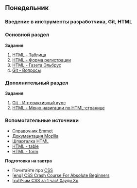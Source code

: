## Понедельник


### Введение в инструменты разработчика, Git, HTML

### Основной раздел

**Задания**
1. [HTML - Таблица](../../../../html-table)
2. [HTML - Форма регистрации](../../../../html-registration)
3. [HTML - Газета Эльбрус](../../../../html-newspaper)
4. [Git - Вопросы](../../../../git-questions)


### Дополнительный раздел

**Задания**
1. [Git - Интерактивный курс](https://learngitbranching.js.org/)
2. [HTML - Меню навигации по HTML-странице](../../../../html-navigation)


### Вспомогательные источники

- [Справочник Emmet](https://webdesign-master.ru/blog/html-css/2.html)
- [Документация Mozilla](https://developer.mozilla.org/ru/docs/Web/HTML)
- [Шпаргалка HTML](http://www.simplehtmlguide.com/cheatsheet.php)
- [HTML - table](http://htmlbook.ru/html/table)
- [HTML - form](http://htmlbook.ru/html/form)


**Подготовка на завтра**

* Почитайте про [CSS](http://ru.learnlayout.com)
* [[eng] CSS Crash Course For Absolute Beginners](https://www.youtube.com/watch?v=yfoY53QXEnI)
* [[ru]Учим CSS за 1 час! Хауди Хо](https://www.youtube.com/watch?v=iPV5GKeHyV4) 
